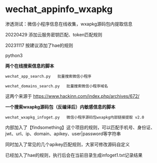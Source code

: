 # wechat_appinfo_wxapkg
 渗透测试：微信小程序信息在线收集，wxapkg源码包内提取信息

20220429 添加云服务密钥匹配、token匹配规则

20231117 按建议添加了hae的规则

python3

**两个在线搜索信息的脚本**

`wechat_app_search.py	批量搜索微信小程序`

`wechat_domains_search.py	批量搜索微信小程序域名`

这两个来源于	https://www.hackinn.com/index.php/archives/672/

**一个搜索wxapkg源码包（反编译后）内敏感信息的脚本**

`wechat_wxapkg_infoget.py	微信小程序源码包wxapkg内部链接提取 v2.0`

内部加入了【findsomething】这个项目的规则，可以匹配手机号、身份证、jwt、url、ip、domain、apikey、user|password等字符串

同时加入了常见的几个apikey匹配规则，大家可修改源码自定义

已经加入了hae的规则，执行后会在当前目录生成infoget1.txt记录结果

